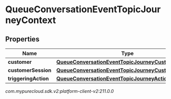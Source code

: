 # QueueConversationEventTopicJourneyContext


## Properties

| Name | Type | Description | Notes |
| ------------ | ------------- | ------------- | ------------- |
| **customer** | [**QueueConversationEventTopicJourneyCustomer**](QueueConversationEventTopicJourneyCustomer) |  |  [optional] |
| **customerSession** | [**QueueConversationEventTopicJourneyCustomerSession**](QueueConversationEventTopicJourneyCustomerSession) |  |  [optional] |
| **triggeringAction** | [**QueueConversationEventTopicJourneyAction**](QueueConversationEventTopicJourneyAction) |  |  [optional] |




_com.mypurecloud.sdk.v2:platform-client-v2:211.0.0_
